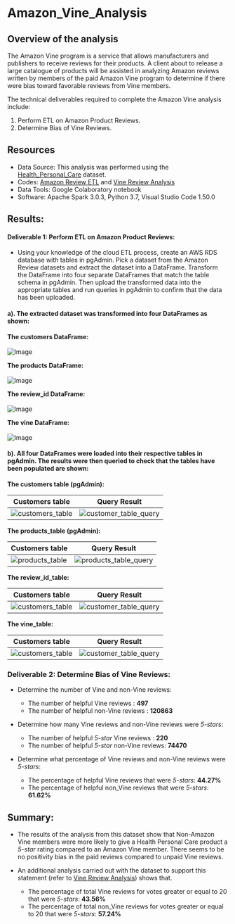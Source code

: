 # Amazon_Vine_Analysis

## Overview of the analysis
The Amazon Vine program is a service that allows manufacturers and publishers to receive reviews for their products. A client about to release a large catalogue of products will be assisted in analyzing Amazon reviews written by members of the paid Amazon Vine program to determine if there were bias toward favorable reviews from Vine members. <br />

The technical deliverables required to complete the Amazon Vine analysis include: <br />

1. Perform ETL on Amazon Product Reviews.
2. Determine Bias of Vine Reviews.


## Resources
- Data Source: This analysis was performed using the  [Health_Personal_Care](https://s3.amazonaws.com/amazon-reviews-pds/tsv/amazon_reviews_us_Health_Personal_Care_v1_00.tsv.gz) dataset.
-  Codes: [Amazon Review ETL](https://github.com/aobasuyi/Amazon_Vine_Analysis/blob/main/Amazon_Reviews_ETL.ipynb) and [Vine Review Analysis](https://github.com/aobasuyi/Amazon_Vine_Analysis/blob/main/Vine_Review_Analysis.ipynb)
- Data Tools:  Google Colaboratory notebook
- Software: Apache Spark 3.0.3, Python 3.7, Visual Studio Code 1.50.0 


## Results: 

#### Deliverable 1: Perform ETL on Amazon Product Reviews:

- Using your knowledge of the cloud ETL process, create an AWS RDS database with tables in pgAdmin. Pick a dataset from the Amazon Review datasets and extract the dataset into a DataFrame. Transform the DataFrame into four separate DataFrames that match the table schema in pgAdmin. Then upload the transformed data into the appropriate tables and run queries in pgAdmin to confirm that the data has been uploaded.

#### a). The extracted dataset was transformed into four DataFrames as shown:

**The customers DataFrame:** <br />
<br /> ![Image](Dataframe_images/customer_df.png) <br />

**The products DataFrame:** <br />
<br /> ![Image](Dataframe_images/products_df.png) <br />

**The review_id DataFrame:** <br />
<br /> ![Image](Dataframe_images/review_id_df.png) <br />

**The vine DataFrame:** <br />
<br /> ![Image](Dataframe_images/vine_df.png) <br />

#### b). All four DataFrames were loaded into their respective tables in pgAdmin. The results were then queried to check that the tables have been populated are shown:

**The customers table (pgAdmin):** <br />

| Customers table  | Query Result |
| ------------- | ------------- |
| ![customers_table](Images/customers_table.png)  | ![customer_table_query](Images/customers_table_message.png) |

**The products_table (pgAdmin):** <br />

| Customers table  | Query Result |
| ------------- | ------------- |
| ![products_table](Images/products_table.png)  | ![products_table_query](Images/product_table_message.png) |

**The review_id_table:** <br />

| Customers table  | Query Result |
| ------------- | ------------- |
| ![customers_table](Images/review_id_table.png)  | ![customer_table_query](Images/review_id_table_message.png) |


**The vine_table:** <br />

| Customers table  | Query Result |
| ------------- | ------------- |
| ![customers_table](Images/vine_table.png)  | ![customer_table_query](Images/vine_table_message.png) |


### Deliverable 2: Determine Bias of Vine Reviews:

- Determine the number of Vine and non-Vine reviews: <br />
    - The number of helpful Vine reviews : **497**
    - The number of helpful non-Vine reviews : **120863**

- Determine how many Vine reviews and non-Vine reviews were *5-stars*:<br />
    - The number of helpful *5-star* Vine reviews : **220**
    - The number of helpful *5-star* non-Vine reviews: **74470**

- Determine what percentage of Vine reviews and non-Vine reviews were *5-stars*:<br />
    - The percentage of helpful Vine reviews that were *5-stars*: **44.27%**
    - The percentage of helpful non_Vine reviews that were *5-stars*: **61.62%**

## Summary: 
- The results of the analysis from this dataset show that Non-Amazon Vine members were more likely to give a Health Personal Care product a *5-star* rating compared to an Amazon Vine member. There seems to be no positivity bias in the paid reviews compared to unpaid Vine reviews.

- An additional analysis carried out with the dataset to support this statement (refer to [Vine Review Analysis](https://github.com/aobasuyi/Amazon_Vine_Analysis/blob/main/Vine_Review_Analysis.ipynb)) shows that.
    - The percentage of total Vine reviews for votes greater or equal to 20 that were *5-stars*: **43.56%**
    - The percentage of total non_Vine reviews for votes greater or equal to 20 that were *5-stars*: **57.24%**
